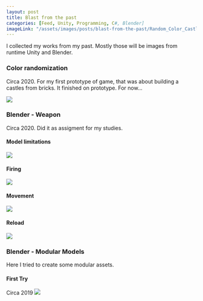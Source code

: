 ```yaml
---
layout: post
title: Blast from the past
categories: [Feed, Unity, Programming, C#, Blender]
imageLink: "/assets/images/posts/blast-from-the-past/Random_Color_Castle.gif"
---
```

I collected my works from my past. Mostly those will be images from runtime Unity and Blender.

### Color randomization
Circa 2020. For my first prototype of game, that was about building a castles from bricks. It finished on prototype. For now... 

![](/assets/images/posts/blast-from-the-past/Random_Color_Castle.gif)

### Blender - Weapon
Circa 2020. Did it as assigment for my studies.

#### Model limitations 
![](/assets/images/posts/blast-from-the-past/animation1.gif)
#### Firing
![](/assets/images/posts/blast-from-the-past/animation2.gif)
#### Movement
![](/assets/images/posts/blast-from-the-past/animation3.gif)
#### Reload
![](/assets/images/posts/blast-from-the-past/animation4.gif)

### Blender - Modular Models
Here I tried to create some modular assets.
#### First Try
Circa 2019
![](/assets/images/posts/blast-from-the-past/blender-bfp2019.PNG)

